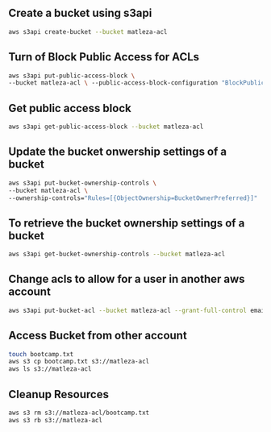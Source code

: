 ## Create a bucket using s3api
```sh 
aws s3api create-bucket --bucket matleza-acl
```

## Turn of Block Public Access for ACLs
```sh
aws s3api put-public-access-block \
--bucket matleza-acl \ --public-access-block-configuration "BlockPublicAcls=false,IgnorePublicAcls=false,BlockPublicPolicy=true,RestrictPublicBuckets=true"
```

## Get public access block
```sh
aws s3api get-public-access-block --bucket matleza-acl
```

## Update the bucket onwership settings of a bucket
```sh
aws s3api put-bucket-ownership-controls \
--bucket matleza-acl \
--ownership-controls="Rules=[{ObjectOwnership=BucketOwnerPreferred}]"
```

## To retrieve the bucket ownership settings of a bucket
```sh
aws s3api get-bucket-ownership-controls --bucket matleza-acl
```

## Change acls to allow for a user in another aws account
```sh
aws s3api put-bucket-acl --bucket matleza-acl --grant-full-control emailaddress=katlehomokhethi1@gmail.com --grant-read uri=http://acs.amazonaws.com/groups/global/AllUsers
```

## Access Bucket from other account 
```sh
touch bootcamp.txt
aws s3 cp bootcamp.txt s3://matleza-acl
aws ls s3://matleza-acl
```

## Cleanup Resources
```sh 
aws s3 rm s3://matleza-acl/bootcamp.txt
aws s3 rb s3://matleza-acl
```